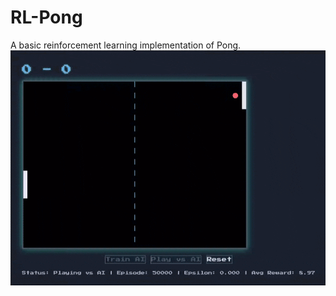 # RL-Pong
A basic reinforcement learning implementation of Pong. 
![](https://github.com/batturm/RL-Pong/blob/main/chrome-capture-2025-4-21.gif)
